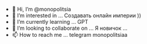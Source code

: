 - 👋 Hi, I’m @monopolitsia
- 👀 I’m interested in ... Создавать онлайн империи ))
- 🌱 I’m currently learning ... GPT
- 💞️ I’m looking to collaborate on ... Я новичок ...
- 📫 How to reach me ... telegram monopolitsiaa

<!---
monopolitsia/monopolitsia is a ✨ special ✨ repository because its `README.md` (this file) appears on your GitHub profile.
You can click the Preview link to take a look at your changes.
--->
